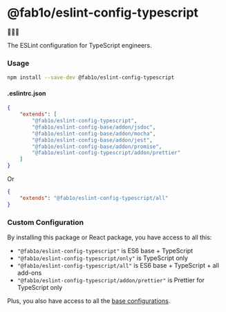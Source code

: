 # @fab1o/eslint-config-typescript

💙💙💙

The ESLint configuration for TypeScript engineers.

### Usage

```sh
npm install --save-dev @fab1o/eslint-config-typescript
```

#### .eslintrc.json

```json
{
    "extends": [
        "@fab1o/eslint-config-typescript",
        "@fab1o/eslint-config-base/addon/jsdoc",
        "@fab1o/eslint-config-base/addon/mocha",
        "@fab1o/eslint-config-base/addon/jest",
        "@fab1o/eslint-config-base/addon/promise",
        "@fab1o/eslint-config-typescript/addon/prettier"
    ]
}
```

Or

```json
{
    "extends": "@fab1o/eslint-config-typescript/all"
}
```

### Custom Configuration

By installing this package or React package, you have access to all this:

-   `"@fab1o/eslint-config-typescript"` is ES6 base + TypeScript
-   `"@fab1o/eslint-config-typescript/only"` is TypeScript only
-   `"@fab1o/eslint-config-typescript/all"` is ES6 base + TypeScript + all add-ons
-   `"@fab1o/eslint-config-typescript/addon/prettier"` is Prettier for TypeScript only

Plus, you also have access to all the [base configurations](../eslint-config-base#custom-configuration).
